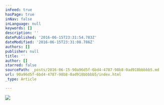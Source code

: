 ```yaml
---
inFeed: true
hasPage: true
inNav: false
inLanguage: null
keywords: []
description: ''
datePublished: '2016-06-15T23:31:54.783Z'
dateModified: '2016-06-15T23:31:08.786Z'
authors: []
publisher: null
title: ''
author: []
starred: false
sourcePath: _posts/2016-06-15-90a96d5f-6bd4-4787-98b8-0ad918bbbbb5.md
url: 90a96d5f-6bd4-4787-98b8-0ad918bbbbb5/index.html
_type: Article

---
```

![](https://the-grid-user-content.s3-us-west-2.amazonaws.com/7270413c-730c-418b-b081-5cbfb7143a57.jpg)